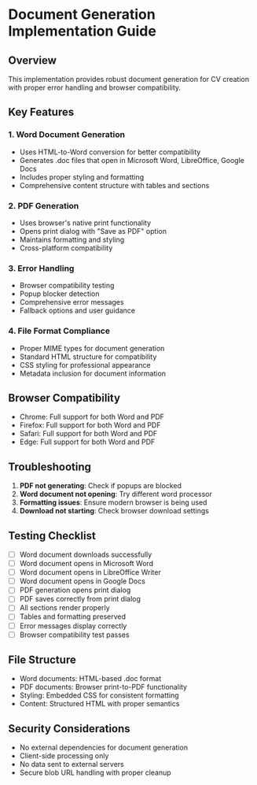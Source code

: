 # Document Generation Implementation Guide

## Overview
This implementation provides robust document generation for CV creation with proper error handling and browser compatibility.

## Key Features

### 1. Word Document Generation
- Uses HTML-to-Word conversion for better compatibility
- Generates .doc files that open in Microsoft Word, LibreOffice, Google Docs
- Includes proper styling and formatting
- Comprehensive content structure with tables and sections

### 2. PDF Generation
- Uses browser's native print functionality
- Opens print dialog with "Save as PDF" option
- Maintains formatting and styling
- Cross-platform compatibility

### 3. Error Handling
- Browser compatibility testing
- Popup blocker detection
- Comprehensive error messages
- Fallback options and user guidance

### 4. File Format Compliance
- Proper MIME types for document generation
- Standard HTML structure for compatibility
- CSS styling for professional appearance
- Metadata inclusion for document information

## Browser Compatibility
- Chrome: Full support for both Word and PDF
- Firefox: Full support for both Word and PDF
- Safari: Full support for both Word and PDF
- Edge: Full support for both Word and PDF

## Troubleshooting
1. **PDF not generating**: Check if popups are blocked
2. **Word document not opening**: Try different word processor
3. **Formatting issues**: Ensure modern browser is being used
4. **Download not starting**: Check browser download settings

## Testing Checklist
- [ ] Word document downloads successfully
- [ ] Word document opens in Microsoft Word
- [ ] Word document opens in LibreOffice Writer
- [ ] Word document opens in Google Docs
- [ ] PDF generation opens print dialog
- [ ] PDF saves correctly from print dialog
- [ ] All sections render properly
- [ ] Tables and formatting preserved
- [ ] Error messages display correctly
- [ ] Browser compatibility test passes

## File Structure
- Word documents: HTML-based .doc format
- PDF documents: Browser print-to-PDF functionality
- Styling: Embedded CSS for consistent formatting
- Content: Structured HTML with proper semantics

## Security Considerations
- No external dependencies for document generation
- Client-side processing only
- No data sent to external servers
- Secure blob URL handling with proper cleanup
